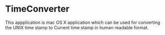 # TimeConverter
This appplication is mac OS X application which can be used for converting the UNIX time stamp to Current time stamp in human readable format.
